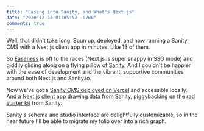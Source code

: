 ```yaml
---
title: "Easing into Sanity, and What's Next.js"
date: "2020-12-13 01:05:52 -0700"
comments: true
---
```


Well, that didn't take long. Spun up, deployed, and now running a Sanity CMS with a Next.js client app in minutes. Like 13 of them.

So [Easeness](https://easeness.biz) is off to the races (Next.js is super snappy in SSG mode) and giddily gliding along on a flying pillow of [Sanity](https://sanity.io). And I couldn't be happier with the ease of development and the vibrant, supportive communities around both Next.js and Sanity.io.

Now we've got a [Sanity CMS deployed on Vercel](https://www.sanity.io/guides/creating-a-sanity-and-vercel-1-click-starter) and accessible locally. And a Next.js client app drawing data from Sanity, piggybacking on the [rad starter kit](https://create.sanity.io/?template=brob/sanity-template-nextjs-blog-comments) from Sanity.

Sanity's schema and studio interface are delightfully customizable, so in the near future I'll be able to migrate my folio over into a rich graph.
